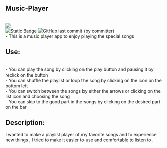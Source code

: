 <h2 style=" text-align=center;"> Music-Player </h2>
<br>
<img src="/images/banner.png">
<br>
<img alt="Static Badge" src="https://img.shields.io/badge/Listen--to--my--fav--songs-lightgray">

<img alt="GitHub last commit (by committer)" src="https://img.shields.io/github/last-commit/Ghaliah1/music-player?labelColor=lightgray&color=purple">
<br>
- This is a music player app to enjoy playing the special songs
<br>
<h2 style=" text-align=center;"> Use: </h2>
<br>
- You can play the song by clicking on the play button and pausing it by reclick on the button 
<br>
- You can shuffle the playlist or loop the song by clicking on the icon on the bottom left
<br>
- You can switch between the songs by either the arrows or clicking on the list icon and choosing the song 
<br>
- You can skip to the good part in the songs by clicking on the desired part on the bar 
<br>
<h2 style=" text-align=center;"> Description:</h2>
I wanted to make a playlist player of my favorite songs and to experience new things , I tried to make it easier to use and comfortable to listen to .

